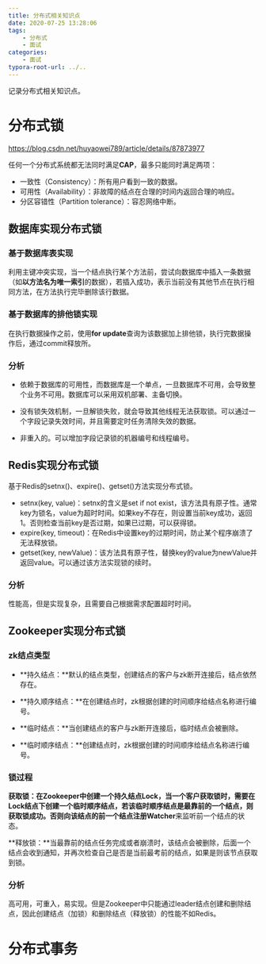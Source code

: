 ```yaml
---
title: 分布式相关知识点
date: 2020-07-25 13:28:06
tags:
	- 分布式
	- 面试
categories:
	- 面试
typora-root-url: ../..
---
```


记录分布式相关知识点。

<!--more-->

# 分布式锁

https://blog.csdn.net/huyaowei789/article/details/87873977

任何一个分布式系统都无法同时满足**CAP**，最多只能同时满足两项：

- 一致性（Consistency）：所有用户看到一致的数据。
- 可用性（Availability）：非故障的结点在合理的时间内返回合理的响应。
- 分区容错性（Partition tolerance）：容忍网络中断。

## 数据库实现分布式锁

### 基于数据库表实现

利用主键冲突实现，当一个结点执行某个方法前，尝试向数据库中插入一条数据（如**以方法名为唯一索引**的数据），若插入成功，表示当前没有其他节点在执行相同方法，在方法执行完毕删除该行数据。

### 基于数据库的排他锁实现

在执行数据操作之前，使用**for update**查询为该数据加上排他锁，执行完数据操作后，通过commit释放所。

### 分析

- 依赖于数据库的可用性，而数据库是一个单点，一旦数据库不可用，会导致整个业务不可用。数据库可以采用双机部署、主备切换。

- 没有锁失效机制，一旦解锁失败，就会导致其他线程无法获取锁。可以通过一个字段记录失效时间，并且需要定时任务清除失效的数据。

- 非重入的。可以增加字段记录锁的机器编号和线程编号。

## Redis实现分布式锁

基于Redis的setnx()、expire()、getset()方法实现分布式锁。

- setnx(key, value)：setnx的含义是set if not exist，该方法具有原子性。通常key为锁名，value为超时时间。如果key不存在，则设置当前key成功，返回1。否则检查当前key是否过期，如果已过期，可以获得锁。
- expire(key, timeout)：在Redis中设置key的过期时间，防止某个程序崩溃了无法释放锁。
- getset(key, newValue)：该方法具有原子性，替换key的value为newValue并返回value。可以通过该方法实现锁的续时。

### 分析

性能高，但是实现复杂，且需要自己根据需求配置超时时间。

## Zookeeper实现分布式锁

### zk结点类型

- **持久结点：**默认的结点类型，创建结点的客户与zk断开连接后，结点依然存在。
- **持久顺序结点：**在创建结点时，zk根据创建的时间顺序给结点名称进行编号。

- **临时结点：**当创建结点的客户与zk断开连接后，临时结点会被删除。
- **临时顺序结点：**创建结点时，zk根据创建的时间顺序给结点名称进行编号。

### 锁过程

**获取锁：**在Zookeeper中创建一个持久结点Lock，当一个客户获取锁时，需要在Lock结点下创建一个临时顺序结点，若该临时顺序结点是最靠前的一个结点，则获取锁成功。否则向该结点的前一个结点注册**Watcher**来监听前一个结点的状态。

**释放锁：**当最靠前的结点任务完成或者崩溃时，该结点会被删除，后面一个结点会收到通知，并再次检查自己是否是当前最考前的结点，如果是则该节点获取到锁。

### 分析

高可用，可重入，易实现。但是Zookeeper中只能通过leader结点创建和删除结点，因此创建结点（加锁）和删除结点（释放锁）的性能不如Redis。



# 分布式事务

